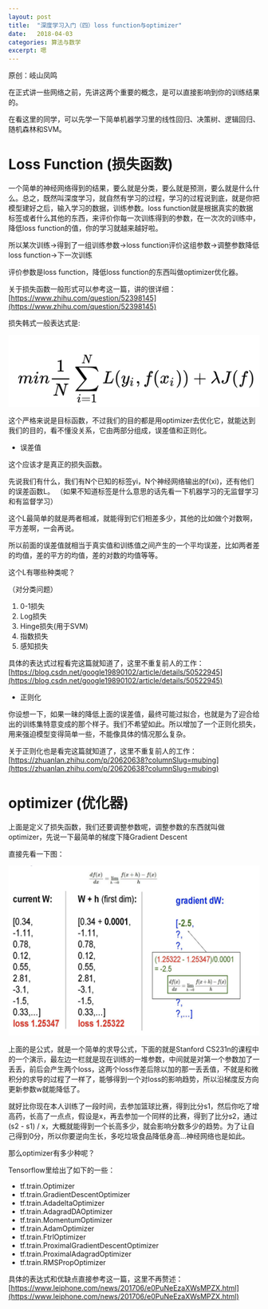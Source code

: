 ```yaml
---
layout: post
title:  "深度学习入门（四）loss function与optimizer"
date:   2018-04-03
categories: 算法与数学
excerpt: 嗯
---
```

原创：岐山凤鸣

在正式讲一些网络之前，先讲这两个重要的概念，是可以直接影响到你的训练结果的。

在看这里的同学，可以先学一下简单机器学习里的线性回归、决策树、逻辑回归、随机森林和SVM。

# Loss Function (损失函数)

一个简单的神经网络得到的结果，要么就是分类，要么就是预测，要么就是什么什么。总之，既然叫深度学习，就自然有学习的过程，学习的过程说到底，就是你把模型建好之后，输入学习的数据，训练参数。loss function就是根据真实的数据标签或者什么其他的东西，来评价你每一次训练得到的参数，在一次次的训练中，降低loss function的值，你的学习就越来越好啦。

所以某次训练\-\>得到了一组训练参数\-\>loss function评价这组参数\-\>调整参数降低loss function\-\>下一次训练

评价参数是loss function，降低loss function的东西叫做optimizer优化器。

关于损失函数一般形式可以参考这一篇，讲的很详细：[https://www.zhihu.com/question/52398145](https://www.zhihu.com/question/52398145)

损失韩式一般表达式是:

![image](/img/dl1.png)

这个严格来说是目标函数，不过我们的目的都是用optimizer去优化它，就能达到我们的目的，看不懂没关系，它由两部分组成，误差值和正则化。

* 误差值

这个应该才是真正的损失函数。

先说我们有什么，我们有N个已知的标签yi，N个神经网络输出的f(xi)，还有他们的误差函数L。 （如果不知道标签是什么意思的话先看一下机器学习的无监督学习和有监督学习）

这个L最简单的就是两者相减，就能得到它们相差多少，其他的比如做个对数啊，平方差啊，一会再说。

所以前面的误差值就相当于真实值和训练值之间产生的一个平均误差，比如两者差的均值，差的平方的均值，差的对数的均值等等。

这个L有哪些种类呢？

（对分类问题）

1. 0-1损失
2. Log损失
3. Hinge损失(用于SVM)
4. 指数损失
5. 感知损失

具体的表达式过程看完这篇就知道了，这里不重复前人的工作：[https://blog.csdn.net/google19890102/article/details/50522945](https://blog.csdn.net/google19890102/article/details/50522945)

* 正则化

你设想一下，如果一昧的降低上面的误差值，最终可能过拟合，也就是为了迎合给出的训练集特意变成的那个样子。我们不希望如此。所以增加了一个正则化损失，用来强迫模型变得简单一些，不能像具体的情况那么复杂。

关于正则化也是看完这篇就知道了，这里不重复前人的工作：[https://zhuanlan.zhihu.com/p/20620638?columnSlug=mubing](https://zhuanlan.zhihu.com/p/20620638?columnSlug=mubing)

# optimizer (优化器)

上面是定义了损失函数，我们还要调整参数呢，调整参数的东西就叫做optimizer，先说一下最简单的梯度下降Gradient Descent

直接先看一下图：

![image](/img/dl2.png)

上面的是公式，就是一个简单的求导公式，下面的就是Stanford CS231n的课程中的一个演示，最左边一栏就是现在训练的一堆参数，中间就是对第一个参数加了一丢丢，前后会产生两个loss，这两个loss作差后除以加的那一丢丢值，不就是和微积分的求导的过程了一样了，能够得到一个对loss的影响趋势，所以沿梯度反方向更新参数w就能降低了。

就好比你现在本人训练了一段时间，去参加篮球比赛，得到比分s1，然后你吃了增高药，长高了一点点，假设是x，再去参加一个同样的比赛，得到了比分s2，通过(s2 - s1) / x，大概就能得到一个长高多少，就会影响分数多少的趋势。为了让自己得到0分，所以你要逆向生长，多吃垃圾食品降低身高...神经网络也是如此。

那么optimizer有多少种呢？

Tensorflow里给出了如下的一些：

* tf.train.Optimizer
* tf.train.GradientDescentOptimizer
* tf.train.AdadeltaOptimizer
* tf.train.AdagradDAOptimizer
* tf.train.MomentumOptimizer
* tf.train.AdamOptimizer
* tf.train.FtrlOptimizer
* tf.train.ProximalGradientDescentOptimizer
* tf.train.ProximalAdagradOptimizer
* tf.train.RMSPropOptimizer

具体的表达式和优缺点直接参考这一篇，这里不再赘述：[https://www.leiphone.com/news/201706/e0PuNeEzaXWsMPZX.html](https://www.leiphone.com/news/201706/e0PuNeEzaXWsMPZX.html)

